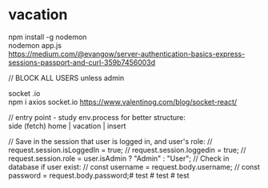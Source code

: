 # vacation

npm install -g nodemon<br>
nodemon app.js<br>
<https://medium.com/@evangow/server-authentication-basics-express-sessions-passport-and-curl-359b7456003d>

// BLOCK ALL USERS unless admin

socket .io<br>
npm i axios socket.io <https://www.valentinog.com/blog/socket-react/>

// entry point - study env.process for better structure:<br>
side (fetch) home | vacation | insert


  // Save in the session that user is logged in, and user's role:
    // request.session.isLoggedIn = true;
    // request.session.loggedin = true;
    // request.session.role = user.isAdmin ? "Admin" : "User";
        // Check in database if user exist:
    // const username = request.body.username;
    // const password = request.body.password;#   t e s t  
 #   t e s t  
 # test
